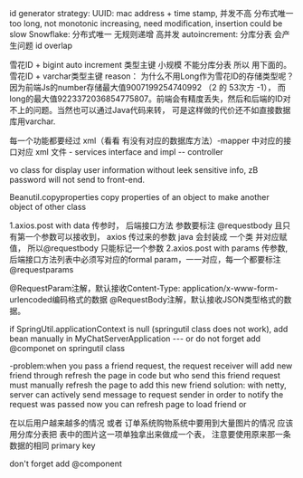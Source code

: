 id generator strategy:
    UUID: mac address + time stamp, 并发不高  分布式唯一 too long, not monotonic increasing, need modification, insertion could be slow
    Snowflake: 分布式唯一 无规则递增 高并发
    autoincrement: 分库分表 会产生问题 id overlap

雪花ID + bigint auto increment 类型主键 小规模 不能分库分表 所以 用下面的。
雪花ID + varchar类型主键 reason：
        为什么不用Long作为雪花ID的存储类型呢？因为前端Js的number存储最大值9007199254740992 （2 的 53次方 -1），
        而long的最大值9223372036854775807。前端会有精度丢失，然后和后端的ID对不上的问题。当然也可以通过Java代码来转，
        可是这样做的代价还不如直接数据库用varchar.


每一个功能都要经过 xml（看看 有没有对应的数据库方法）-mapper 中对应的接口对应 xml 文件 - services interface and impl -- controller

vo class for display user information without leek sensitive info, zB password will not send to front-end.

Beanutil.copyproperties copy properties of an object to make another object of other class


1.axios.post with data 传参时， 后端接口方法 参数要标注 @requestbody 且只有第一个参数可以接收到， axios 传过来的参数 java 会封装成 一个类 并对应赋值， 所以@requestbody 只能标记一个参数
2.axios.post with params 传参数, 后端接口方法列表中必须写对应的formal param，一一对应，每一个都要标注@requestparams

@RequestParam注解，默认接收Content-Type: application/x-www-form-urlencoded编码格式的数据
@RequestBody注解，默认接收JSON类型格式的数据。


if SpringUtil.applicationContext is null (springutil class does not work), 
add bean manually in MyChatServerApplication --- or do not forget add @componet on springutil class


-problem:when you pass a friend request, the request receiver will add new friend through refresh the page in code
                but who send this friend request must manually refresh the page to add this new friend
 solution: with netty, server can actively send message to request sender in order to notify the request was passed
                now you can refresh page to load friend or  



在以后用户越来越多的情况 或者
订单系统购物系统中要用到大量图片的情况
应该用分库分表把 表中的图片这一项单独拿出来做成一个表， 注意要使用原来那一条数据的相同 primary key

don't forget add @component
